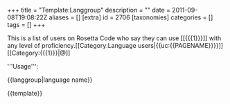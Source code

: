 +++
title = "Template:Langgroup"
description = ""
date = 2011-09-08T19:08:22Z
aliases = []
[extra]
id = 2706
[taxonomies]
categories = []
tags = []
+++

This is a list of users on Rosetta Code who say they can use [[{{{1}}}]] with any level of proficiency.<includeonly>[[Category:Language users|{{uc:{{PAGENAME}}}}]][[Category:{{{1}}}|@]]</includeonly><noinclude>

'''Usage''':

<nowiki>{{langgroup|language name}}</nowiki>

{{template}}</noinclude>
